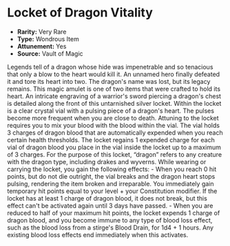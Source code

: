 # Locket of Dragon Vitality

- **Rarity:** Very Rare
- **Type:** Wondrous Item
- **Attunement:** Yes
- **Source:** Vault of Magic

Legends tell of a dragon whose hide was impenetrable and so tenacious that only a blow to the heart would kill it. An unnamed hero finally defeated it and tore its heart into two. The dragon's name was lost, but its legacy remains. This magic amulet is one of two items that were crafted to hold its heart. An intricate engraving of a warrior's sword piercing a dragon's chest is detailed along the front of this untarnished silver locket. Within the locket is a clear crystal vial with a pulsing piece of a dragon's heart. The pulses become more frequent when you are close to death. Attuning to the locket requires you to mix your blood with the blood within the vial. The vial holds 3 charges of dragon blood that are automatically expended when you reach certain health thresholds. The locket regains 1 expended charge for each vial of dragon blood you place in the vial inside the locket up to a maximum of 3 charges. For the purpose of this locket, “dragon” refers to any creature with the dragon type, including drakes and wyverns. While wearing or carrying the locket, you gain the following effects: - When you reach 0 hit points, but do not die outright, the vial breaks and the dragon heart stops pulsing, rendering the item broken and irreparable. You immediately gain temporary hit points equal to your level + your Constitution modifier. If the locket has at least 1 charge of dragon blood, it does not break, but this effect can't be activated again until 3 days have passed. - When you are reduced to half of your maximum hit points, the locket expends 1 charge of dragon blood, and you become immune to any type of blood loss effect, such as the blood loss from a stirge's Blood Drain, for 1d4 + 1 hours. Any existing blood loss effects end immediately when this activates.
